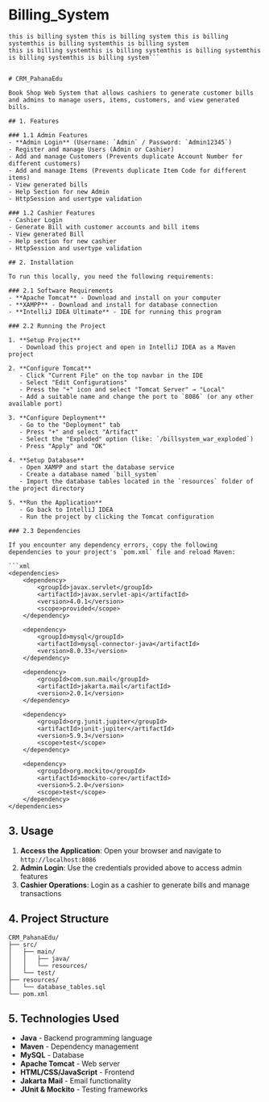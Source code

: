 # Billing_System

```this is billing system this is billing system this is billing system this is billing system this is billing system
this is billing system this is billing system this is billing systemthis is billing systemthis is billing system
this is billing systemthis is billing systemthis is billing systemthis is billing systemthis is billing system```


# CRM_PahanaEdu

Book Shop Web System that allows cashiers to generate customer bills and admins to manage users, items, customers, and view generated bills.

## 1. Features

### 1.1 Admin Features
- **Admin Login** (Username: `Admin` / Password: `Admin12345`)
- Register and manage Users (Admin or Cashier)
- Add and manage Customers (Prevents duplicate Account Number for different customers)
- Add and manage Items (Prevents duplicate Item Code for different items)
- View generated bills
- Help Section for new Admin
- HttpSession and usertype validation

### 1.2 Cashier Features
- Cashier Login
- Generate Bill with customer accounts and bill items
- View generated Bill
- Help section for new cashier
- HttpSession and usertype validation

## 2. Installation

To run this locally, you need the following requirements:

### 2.1 Software Requirements
- **Apache Tomcat** - Download and install on your computer
- **XAMPP** - Download and install for database connection
- **IntelliJ IDEA Ultimate** - IDE for running this program

### 2.2 Running the Project

1. **Setup Project**
   - Download this project and open in IntelliJ IDEA as a Maven project
   
2. **Configure Tomcat**
   - Click "Current File" on the top navbar in the IDE
   - Select "Edit Configurations"
   - Press the "+" icon and select "Tomcat Server" → "Local"
   - Add a suitable name and change the port to `8086` (or any other available port)
   
3. **Configure Deployment**
   - Go to the "Deployment" tab
   - Press "+" and select "Artifact"
   - Select the "Exploded" option (like: `/billsystem_war_exploded`)
   - Press "Apply" and "OK"

4. **Setup Database**
   - Open XAMPP and start the database service
   - Create a database named `bill_system`
   - Import the database tables located in the `resources` folder of the project directory

5. **Run the Application**
   - Go back to IntelliJ IDEA
   - Run the project by clicking the Tomcat configuration

### 2.3 Dependencies

If you encounter any dependency errors, copy the following dependencies to your project's `pom.xml` file and reload Maven:

```xml
<dependencies>
    <dependency>
        <groupId>javax.servlet</groupId>
        <artifactId>javax.servlet-api</artifactId>
        <version>4.0.1</version>
        <scope>provided</scope>
    </dependency>
    
    <dependency>
        <groupId>mysql</groupId>
        <artifactId>mysql-connector-java</artifactId>
        <version>8.0.33</version> 
    </dependency>
    
    <dependency>
        <groupId>com.sun.mail</groupId>
        <artifactId>jakarta.mail</artifactId>
        <version>2.0.1</version>
    </dependency>
    
    <dependency>
        <groupId>org.junit.jupiter</groupId>
        <artifactId>junit-jupiter</artifactId>
        <version>5.9.3</version>
        <scope>test</scope>
    </dependency>
    
    <dependency>
        <groupId>org.mockito</groupId>
        <artifactId>mockito-core</artifactId>
        <version>5.2.0</version>
        <scope>test</scope>
    </dependency>
</dependencies>
```

## 3. Usage

1. **Access the Application**: Open your browser and navigate to `http://localhost:8086`
2. **Admin Login**: Use the credentials provided above to access admin features
3. **Cashier Operations**: Login as a cashier to generate bills and manage transactions

## 4. Project Structure

```
CRM_PahanaEdu/
├── src/
│   ├── main/
│   │   ├── java/
│   │   └── resources/
│   └── test/
├── resources/
│   └── database_tables.sql
└── pom.xml
```

## 5. Technologies Used

- **Java** - Backend programming language
- **Maven** - Dependency management
- **MySQL** - Database
- **Apache Tomcat** - Web server
- **HTML/CSS/JavaScript** - Frontend
- **Jakarta Mail** - Email functionality
- **JUnit & Mockito** - Testing frameworks
